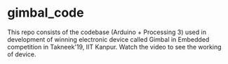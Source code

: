 # gimbal_code
This repo consists of the codebase (Arduino + Processing 3) used in development of winning electronic device called Gimbal in Embedded competition in Takneek'19, IIT Kanpur. Watch the video to see the working of device.
